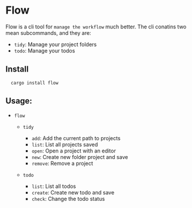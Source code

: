 # Flow

Flow is a cli tool for `manage the workflow` much better. The cli conatins two mean subcommands, and they are:

- `tidy`: Manage your project folders
- `todo`: Manage your todos

## Install

```
  cargo install flow
```

## Usage:

- `flow`
  - `tidy`

    - `add`: Add the current path to projects
    - `list`: List all projects saved
    - `open`: Open a project with an editor
    - `new`: Create new folder project and save
    - `remove`: Remove a project
  - `todo`

    - `list`: List all todos
    - `create`: Create new todo and save
    - `check`: Change the todo status
